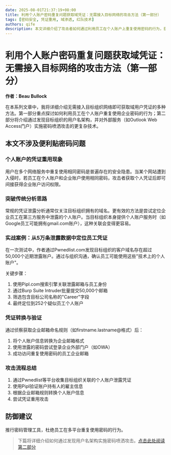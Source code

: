 ```yaml
---
date: 2025-08-01T21:37:19+08:00
title: 利用个人账户密码重复问题获取域凭证：无需接入目标网络的攻击方法（第一部分）
tags: [密码安全, 凭证重用, 域渗透, 红队技术]
authors: qife
description: 本文详细介绍了攻击者如何通过利用员工在个人账户上重复使用密码的行为，获取企业域账户凭证的技术方法，包括从公开数据泄露中收集凭证、通过Pipl关联员工身份等关键步骤。
---
```


# 利用个人账户密码重复问题获取域凭证：无需接入目标网络的攻击方法（第一部分）

**作者：Beau Bullock**

在本系列文章中，我将详细介绍无需接入目标组织网络即可获取域用户凭证的多种方法。第一部分重点探讨如何利用员工在个人账户重复使用企业密码的行为；第二部分将介绍通过发现目标组织的用户名架构，并对外部服务（如Outlook Web Access门户）实施密码喷洒攻击的更复杂技术。

## 本文不涉及便利贴密码问题

### 个人账户的凭证重用现象
用户在多个网络服务中重复使用相同密码是普遍存在的安全隐患。当某个网站遭到入侵时，若员工在个人账户和企业账户使用相同密码，攻击者获取个人凭证后即可间接获得企业账户访问权限。

### 突破传统分析思路
常规的凭证泄露分析通常仅关注目标组织拥有的域名。更有效的方法是尝试定位企业员工在第三方服务中泄露的个人账户。当目标组织本身提供个人账户服务时（如Google员工可能拥有gmail.com账户），这种关联会变得更容易。

### 实战案例：从5万条泄露数据中定位员工凭证
在一次测试中，作者通过Pwnedlist.com发现目标组织的客户域名存在超过50,000个近期泄露账户。通过与组织沟通，确认员工可能使用这些"技术上的个人账户"。

关键步骤：
1. 使用Pipl.com搜索引擎关联泄露邮箱与员工身份
2. 通过Burp Suite Intruder批量提交50,000个邮箱
3. 筛选包含目标公司名称的"Career"字段
4. 最终定位到252个疑似员工个人账户

### 凭证转换与验证
通过侦察获取企业邮箱命名规则（如firstname.lastname@格式）后：
1. 将个人账户信息转换为企业邮箱格式
2. 使用泄露的密码尝试登录企业外部门户（如OWA）
3. 成功访问重复使用密码的员工企业邮箱

### 攻击流程总结
1. 通过Pwnedlist等平台收集目标组织关联的个人账户泄露凭证
2. 使用Pipl验证账户持有人的雇主信息
3. 根据企业邮箱规则转换个人账户信息
4. 尝试凭证重用攻击

## 防御建议
推行密码管理工具，杜绝员工在多平台重复使用密码的行为。

> 下篇将详细介绍如何通过发现用户名架构实施密码喷洒攻击。[点击此处阅读第二部分](https://www.blackhillsinfosec.com/password-spraying-outlook-web-access/)